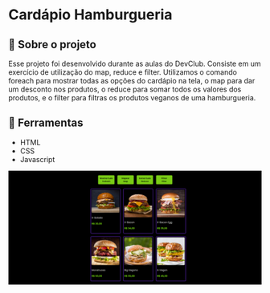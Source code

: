 <h1>
Cardápio Hamburgueria
</h1>

<h2>
📕 Sobre o projeto 
</h2>

<p>
Esse projeto foi desenvolvido durante as aulas do DevClub. Consiste em um exercício de utilização do map, reduce e filter. Utilizamos o comando foreach para mostrar todas as opções do cardápio na tela, o map para dar um desconto nos produtos, o reduce para somar todos os valores dos produtos, e o filter para filtras os produtos veganos de uma hamburgueria.
</p>

<h2>
🔨 Ferramentas
</h2> 

<ul>
<li>HTML</li>
<li>CSS</li>
<li>Javascript</li>
</ul>

<img src="./img/map-img.png"/>
